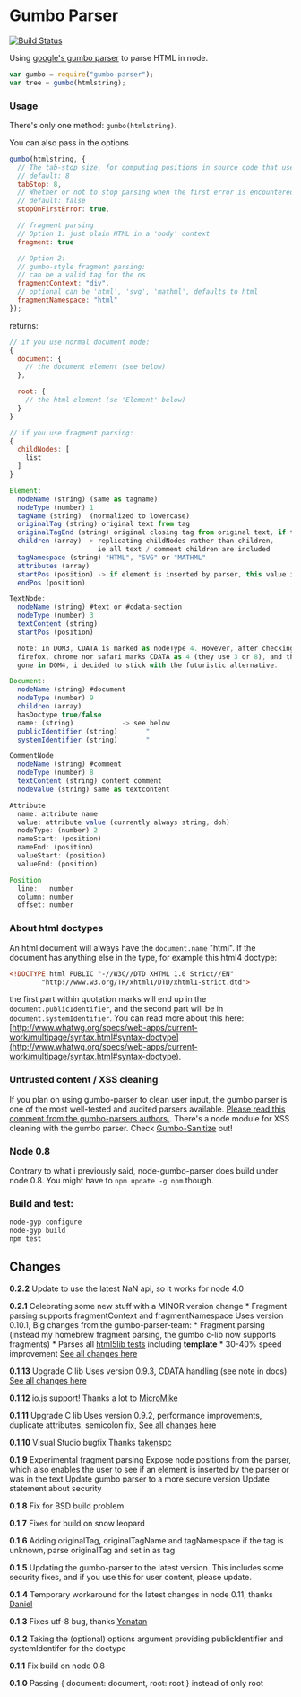 # Gumbo Parser

[![Build Status](https://travis-ci.org/karlwestin/node-gumbo-parser.svg)](https://travis-ci.org/karlwestin/node-gumbo-parser)

Using [google's gumbo parser](https://github.com/google/gumbo-parser) to parse HTML in node.

```js
var gumbo = require("gumbo-parser");
var tree = gumbo(htmlstring);
```

### Usage
There's only one method: `gumbo(htmlstring)`.

You can also pass in the options

```js
gumbo(htmlstring, {
  // The tab-stop size, for computing positions in source code that uses tabs.
  // default: 8
  tabStop: 8,
  // Whether or not to stop parsing when the first error is encountered.
  // default: false
  stopOnFirstError: true,

  // fragment parsing
  // Option 1: just plain HTML in a 'body' context
  fragment: true

  // Option 2:
  // gumbo-style fragment parsing:
  // can be a valid tag for the ns
  fragmentContext: "div",
  // optional can be 'html', 'svg', 'mathml', defaults to html
  fragmentNamespace: "html"
});
```

returns:

```js
// if you use normal document mode:
{
  document: {
    // the document element (see below)
  },

  root: {
    // the html element (se 'Element' below)
  }
}

// if you use fragment parsing:
{
  childNodes: [
    list
  ]
}

Element:
  nodeName (string) (same as tagname)
  nodeType (number) 1
  tagName (string)  (normalized to lowercase)
  originalTag (string) original text from tag
  originalTagEnd (string) original closing tag from original text, if there was one
  children (array) -> replicating childNodes rather than children,
                      ie all text / comment children are included
  tagNamespace (string) "HTML", "SVG" or "MATHML"
  attributes (array)
  startPos (position) -> if element is inserted by parser, this value is undefined
  endPos (position)

TextNode:
  nodeName (string) #text or #cdata-section
  nodeType (number) 3
  textContent (string)
  startPos (position)

  note: In DOM3, CDATA is marked as nodeType 4. However, after checking that neither
  firefox, chrome nor safari marks CDATA as 4 (they use 3 or 8), and that CDATA is
  gone in DOM4, i decided to stick with the futuristic alternative.

Document:
  nodeName (string) #document
  nodeType (number) 9
  children (array)
  hasDoctype true/false
  name: (string)            -> see below
  publicIdentifier (string)       "
  systemIdentifier (string)       "

CommentNode
  nodeName (string) #comment
  nodeType (number) 8
  textContent (string) content comment
  nodeValue (string) same as textcontent

Attribute
  name: attribute name
  value: attribute value (currently always string, doh)
  nodeType: (number) 2
  nameStart: (position)
  nameEnd: (position)
  valueStart: (position)
  valueEnd: (position)

Position
  line:   number
  column: number
  offset: number

```

### About html doctypes

An html document will always have the `document.name` "html".
If the document has anything else in the type, for example this html4 doctype:

```html
<!DOCTYPE html PUBLIC "-//W3C//DTD XHTML 1.0 Strict//EN"
        "http://www.w3.org/TR/xhtml1/DTD/xhtml1-strict.dtd">
```

the first part within quotation marks will end up in the `document.publicIdentifier`,
and the second part will be in `document.systemIdentifier`. You can read more about this here: [http://www.whatwg.org/specs/web-apps/current-work/multipage/syntax.html#syntax-doctype](http://www.whatwg.org/specs/web-apps/current-work/multipage/syntax.html#syntax-doctype).

### Untrusted content / XSS cleaning

If you plan on using gumbo-parser to clean user input, the gumbo parser is one of the most well-tested and audited parsers available.
[Please read this comment from the gumbo-parsers authors.](https://github.com/google/gumbo-parser/issues/53#issuecomment-43395597). There's a node module for XSS cleaning with the gumbo parser. Check [Gumbo-Sanitize](https://www.npmjs.com/package/gumbo-sanitize) out!

### Node 0.8

Contrary to what i previously said, node-gumbo-parser does build under node 0.8. You might have to `npm update -g npm` though.

### Build and test:

```bash
node-gyp configure
node-gyp build
npm test
```

## Changes
**0.2.2**  Update to use the latest NaN api, so it works for node 4.0

**0.2.1**  Celebrating some new stuff with a MINOR version change
            * Fragment parsing supports fragmentContext and fragmentNamespace
           Uses version 0.10.1, Big changes from the gumbo-parser-team:
            * Fragment parsing (instead my homebrew fragment parsing, the gumbo c-lib now supports fragments)
            * Parses all [html5lib tests](https://github.com/html5lib/html5lib-tests) including **template**
            * 30-40% speed improvement
           [See all changes here](https://github.com/google/gumbo-parser/blob/master/CHANGES.md)

**0.1.13** Upgrade C lib
           Uses version 0.9.3, CDATA handling (see note in docs)
           [See all changes here](https://github.com/google/gumbo-parser/blob/master/CHANGES.md)

**0.1.12** io.js support!
           Thanks a lot to [MicroMike](https://github.com/mike820324)

**0.1.11** Upgrade C lib
           Uses version 0.9.2, performance improvements, duplicate attributes, semicolon fix,
           [See all changes here](https://github.com/google/gumbo-parser/blob/master/CHANGES.md)

**0.1.10** Visual Studio bugfix
           Thanks [takenspc](https://github.com/takenspc)

**0.1.9**  Experimental fragment parsing
           Expose node positions from the parser, which also enables the user
             to see if an element is inserted by the parser or was in the text
           Update gumbo parser to a more secure version
           Update statement about security

**0.1.8**  Fix for BSD build problem

**0.1.7**  Fixes for build on snow leopard

**0.1.6**  Adding originalTag, originalTagName and tagNamespace
           if the tag is unknown, parse originalTag and set in as tag

**0.1.5**  Updating the gumbo-parser to the latest version. This includes some security fixes, and if you use this
           for user content, please update.

**0.1.4**  Temporary workaround for the latest changes in node 0.11, thanks [Daniel](https://github.com/TheHydroImpulse)

**0.1.3**  Fixes utf-8 bug, thanks [Yonatan](https://github.com/yonatan)

**0.1.2**  Taking the (optional) options argument
           providing publicIdentifier and systemIdentifer for the doctype

**0.1.1**  Fix build on node 0.8

**0.1.0**  Passing { document: document, root: root } instead of only root
